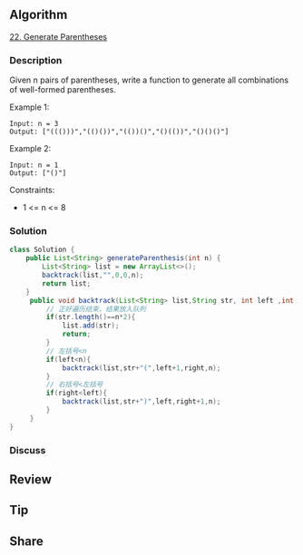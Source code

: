 ## Algorithm

[22. Generate Parentheses](https://leetcode.com/problems/generate-parentheses/)

### Description

Given n pairs of parentheses, write a function to generate all combinations of well-formed parentheses.


Example 1:

```
Input: n = 3
Output: ["((()))","(()())","(())()","()(())","()()()"]
```

Example 2:

```
Input: n = 1
Output: ["()"]
```

Constraints:

- 1 <= n <= 8

### Solution

```java
class Solution {
    public List<String> generateParenthesis(int n) {
        List<String> list = new ArrayList<>();
        backtrack(list,"",0,0,n);
        return list;
    }
     public void backtrack(List<String> list,String str, int left ,int right,int n){
         // 正好遍历结束，结果放入队列
         if(str.length()==n*2){
             list.add(str);
             return;
         }
         // 左括号<n
         if(left<n){
             backtrack(list,str+"(",left+1,right,n);
         }
         // 右括号<左括号
         if(right<left){
             backtrack(list,str+")",left,right+1,n);
         }
     }
}
```

### Discuss

## Review


## Tip


## Share

